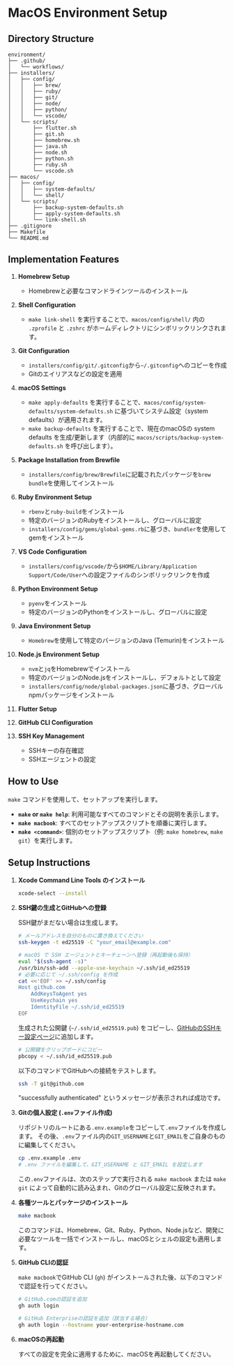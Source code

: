 # MacOS Environment Setup

## Directory Structure

```
environment/
├── .github/
│   └── workflows/
├── installers/
│   ├── config/
│   │   ├── brew/
│   │   ├── ruby/
│   │   ├── git/
│   │   ├── node/
│   │   ├── python/
│   │   └── vscode/
│   └── scripts/
│       ├── flutter.sh
│       ├── git.sh
│       ├── homebrew.sh
│       ├── java.sh
│       ├── node.sh
│       ├── python.sh
│       ├── ruby.sh
│       └── vscode.sh
├── macos/
│   ├── config/
│   │   ├── system-defaults/
│   │   └── shell/
│   └── scripts/
│       ├── backup-system-defaults.sh
│       ├── apply-system-defaults.sh
│       └── link-shell.sh
├── .gitignore
├── Makefile
└── README.md
```

## Implementation Features

1.  **Homebrew Setup**
    -   Homebrewと必要なコマンドラインツールのインストール

2.  **Shell Configuration**
    -   `make link-shell` を実行することで、`macos/config/shell/` 内の `.zprofile` と `.zshrc` がホームディレクトリにシンボリックリンクされます。

3.  **Git Configuration**
    -   `installers/config/git/.gitconfig`から`~/.gitconfig`へのコピーを作成
    -   Gitのエイリアスなどの設定を適用

4.  **macOS Settings**
    -   `make apply-defaults` を実行することで、`macos/config/system-defaults/system-defaults.sh` に基づいてシステム設定（system defaults）が適用されます。
    -   `make backup-defaults` を実行することで、現在のmacOSの system defaults を生成/更新します（内部的に `macos/scripts/backup-system-defaults.sh` を呼び出します）。

5.  **Package Installation from Brewfile**
    -   `installers/config/brew/Brewfile`に記載されたパッケージを`brew bundle`を使用してインストール

6.  **Ruby Environment Setup**
    -   `rbenv`と`ruby-build`をインストール
    -   特定のバージョンのRubyをインストールし、グローバルに設定
    -   `installers/config/gems/global-gems.rb`に基づき、`bundler`を使用してgemをインストール

7.  **VS Code Configuration**
    -   `installers/config/vscode/`から`$HOME/Library/Application Support/Code/User`への設定ファイルのシンボリックリンクを作成

8.  **Python Environment Setup**
    -   `pyenv`をインストール
    -   特定のバージョンのPythonをインストールし、グローバルに設定

9. **Java Environment Setup**
    -   `Homebrew`を使用して特定のバージョンのJava (Temurin)をインストール

10. **Node.js Environment Setup**
    -   `nvm`と`jq`をHomebrewでインストール
    -   特定のバージョンのNode.jsをインストールし、デフォルトとして設定
    -   `installers/config/node/global-packages.json`に基づき、グローバルnpmパッケージをインストール

11. **Flutter Setup**

12. **GitHub CLI Configuration**

13. **SSH Key Management**
    -   SSHキーの存在確認
    -   SSHエージェントの設定

## How to Use

`make` コマンドを使用して、セットアップを実行します。

- **`make` or `make help`**: 利用可能なすべてのコマンドとその説明を表示します。
- **`make macbook`**: すべてのセットアップスクリプトを順番に実行します。
- **`make <command>`**: 個別のセットアップスクリプト（例: `make homebrew`, `make git`）を実行します。

## Setup Instructions

1.  **Xcode Command Line Tools のインストール**

    ```sh
    xcode-select --install
    ```

2.  **SSH鍵の生成とGitHubへの登録**

    SSH鍵がまだない場合は生成します。

    ```sh
    # メールアドレスを自分のものに置き換えてください
    ssh-keygen -t ed25519 -C "your_email@example.com"

    # macOS で SSH エージェントとキーチェーンへ登録（再起動後も保持）
    eval "$(ssh-agent -s)"
    /usr/bin/ssh-add --apple-use-keychain ~/.ssh/id_ed25519
    # 必要に応じて ~/.ssh/config を作成
    cat <<'EOF' >> ~/.ssh/config
    Host github.com
        AddKeysToAgent yes
        UseKeychain yes
        IdentityFile ~/.ssh/id_ed25519
    EOF
    ```

    生成された公開鍵 (`~/.ssh/id_ed25519.pub`) をコピーし、[GitHubのSSHキー設定ページ](https://github.com/settings/keys)に追加します。

    ```sh
    # 公開鍵をクリップボードにコピー
    pbcopy < ~/.ssh/id_ed25519.pub
    ```

    以下のコマンドでGitHubへの接続をテストします。

    ```sh
    ssh -T git@github.com
    ```

    "successfully authenticated" というメッセージが表示されれば成功です。

3.  **Gitの個人設定 (`.env`ファイル作成)**

    リポジトリのルートにある`.env.example`をコピーして`.env`ファイルを作成します。
    その後、`.env`ファイル内の`GIT_USERNAME`と`GIT_EMAIL`をご自身のものに編集してください。

    ```sh
    cp .env.example .env
    # .env ファイルを編集して、GIT_USERNAME と GIT_EMAIL を設定します
    ```
    この`.env`ファイルは、次のステップで実行される `make macbook` または `make git` によって自動的に読み込まれ、Gitのグローバル設定に反映されます。

4.  **各種ツールとパッケージのインストール**

    ```sh
    make macbook
    ```
    このコマンドは、Homebrew、Git、Ruby、Python、Node.jsなど、開発に必要なツールを一括でインストールし、macOSとシェルの設定も適用します。

5.  **GitHub CLIの認証**

    `make macbook`でGitHub CLI (`gh`) がインストールされた後、以下のコマンドで認証を行ってください。

    ```sh
    # GitHub.comの認証を追加
    gh auth login

    # GitHub Enterpriseの認証を追加（該当する場合）
    gh auth login --hostname your-enterprise-hostname.com
    ```

6.  **macOSの再起動**

    すべての設定を完全に適用するために、macOSを再起動してください。
